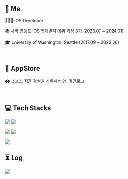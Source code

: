 
## 👋 Me

👩🏻‍💻 iOS Developer

📚 새싹 영등포 iOS 앱개발자 데뷔 과정 3기 (2023.07 ~ 2024.01)

🎓 University of Washington, Seattle (2017.09 ~ 2022.06)


<br>

## 🍎 AppStore


🏟️ 스포츠 직관 경험을 기록하는 앱:  [직관로그](https://apps.apple.com/kr/app/%EC%A7%81%EA%B4%80%EB%A1%9C%EA%B7%B8/id6469852233)


<br>

## 💻 Tech Stacks
<img src= "https://img.shields.io/badge/iOS-000000?style=flat-square&logo=ios&logoColor=white"/> <img src= "https://img.shields.io/badge/Swift-FA7343?style=flat-square&logo=swift&logoColor=white"/>

<img src="https://img.shields.io/badge/UIKit-2396F3?style=flat-square&logo=UIKit&logoColor=white"/> <img src="https://img.shields.io/badge/SwiftUI-3B66BC?style=flat-square&logo=swift&logoColor=white"/> 

<img src= "https://img.shields.io/badge/ReactiveX-B7178C?style=flat-square&logo=ReactiveX&logoColor=white"/>

<br>

## ⏳ Log 
<div style="display:flex; flex-direction:row;">
    <a href="https://calliek.tistory.com/">
        <img src="https://img.shields.io/badge/Tistory-000000?style=for-the-badge&logo=Tistory&logoColor=white"> 
    </a>
  
###
  
